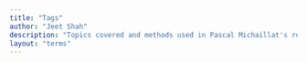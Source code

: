 ```yaml
---
title: "Tags"
author: "Jeet Shah"
description: "Topics covered and methods used in Pascal Michaillat's research papers and courses."
layout: "terms"
---
```


